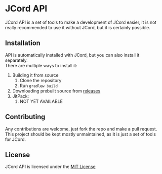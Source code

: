 # JCord API   
JCord API is a set of tools to make a development of JCord easier, it is not really recommended to use it without JCord, but it is certainly possible.  

## Installation  
API is automatically installed with JCord, but you can also install it separately.  
There are multiple ways to install it:  
1) Building it from source
   1) Clone the repository
   2) Run `gradlew build`
2) Downloading prebuilt source from [releases](https://github.com/KoblizekXD/JCord-api)
3) JitPack:
   1) NOT YET AVAILABLE

## Contributing  
Any contributions are welcome, just fork the repo and make a pull request.  
This project should be kept mostly unmaintained, as it is just a set of tools for JCord.  

## License
JCord API is licensed under the [MIT License](./LICENSE)
